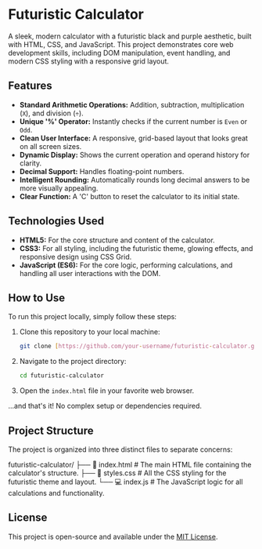 # Futuristic Calculator

A sleek, modern calculator with a futuristic black and purple aesthetic, built with HTML, CSS, and JavaScript. This project demonstrates core web development skills, including DOM manipulation, event handling, and modern CSS styling with a responsive grid layout.

## Features

-   **Standard Arithmetic Operations:** Addition, subtraction, multiplication (`X`), and division (`÷`).
-   **Unique '%' Operator:** Instantly checks if the current number is `Even` or `Odd`.
-   **Clean User Interface:** A responsive, grid-based layout that looks great on all screen sizes.
-   **Dynamic Display:** Shows the current operation and operand history for clarity.
-   **Decimal Support:** Handles floating-point numbers.
-   **Intelligent Rounding:** Automatically rounds long decimal answers to be more visually appealing.
-   **Clear Function:** A 'C' button to reset the calculator to its initial state.

## Technologies Used

* **HTML5:** For the core structure and content of the calculator.
* **CSS3:** For all styling, including the futuristic theme, glowing effects, and responsive design using CSS Grid.
* **JavaScript (ES6):** For the core logic, performing calculations, and handling all user interactions with the DOM.

## How to Use

To run this project locally, simply follow these steps:

1.  Clone this repository to your local machine:
    ```sh
    git clone [https://github.com/your-username/futuristic-calculator.git](https://github.com/your-username/futuristic-calculator.git)
    ```
2.  Navigate to the project directory:
    ```sh
    cd futuristic-calculator
    ```
3.  Open the `index.html` file in your favorite web browser.

...and that's it! No complex setup or dependencies required.

## Project Structure

The project is organized into three distinct files to separate concerns:

futuristic-calculator/
├── 📄 index.html      # The main HTML file containing the calculator's structure.
├── 🎨 styles.css      # All the CSS styling for the futuristic theme and layout.
└── 💻 index.js        # The JavaScript logic for all calculations and functionality.


## License

This project is open-source and available under the [MIT License](LICENSE).
